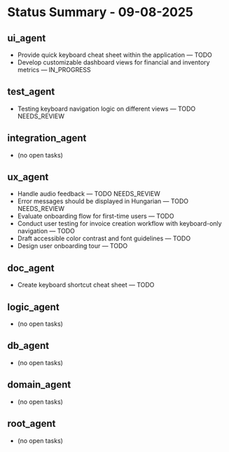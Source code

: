 # Status Summary - 09-08-2025

## ui_agent
- Provide quick keyboard cheat sheet within the application — TODO
- Develop customizable dashboard views for financial and inventory metrics — IN_PROGRESS

## test_agent
- Testing keyboard navigation logic on different views — TODO NEEDS_REVIEW

## integration_agent
- (no open tasks)

## ux_agent
- Handle audio feedback — TODO NEEDS_REVIEW
- Error messages should be displayed in Hungarian — TODO NEEDS_REVIEW
- Evaluate onboarding flow for first-time users — TODO
- Conduct user testing for invoice creation workflow with keyboard-only navigation — TODO
- Draft accessible color contrast and font guidelines — TODO
- Design user onboarding tour — TODO

## doc_agent
- Create keyboard shortcut cheat sheet — TODO

## logic_agent
- (no open tasks)

## db_agent
- (no open tasks)

## domain_agent
- (no open tasks)

## root_agent
- (no open tasks)
